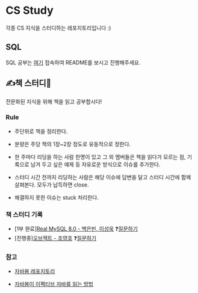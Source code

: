 # CS Study

각종 CS 지식을 스터디하는 레포지토리입니다 :)

## SQL

SQL 공부는 [여기](https://github.com/somefood/cs-study/tree/main/SQL) 접속하여 README를 보시고 진행해주세요.

## ✍책 스터디📕

전문화된 지식을 위해 책을 읽고 공부합시다!

### Rule

- 주단위로 책을 정리한다.

- 분량은 주당 책의 1장~2장 정도로 유동적으로 정한다.

- 한 주마다 리딩을 하는 사람 한명이 있고 그 외 멤버들은 책을 읽다가 모르는 점, 기록으로 남겨 두고 싶은 예제 등 자유로운 방식으로 이슈를 추가한다.

- 스터디 시간 전까지 리딩하는 사람은 해당 이슈에 답변을 달고 스터디 시간에 함께 살펴본다. 모두가 납득하면 close.

- 해결하지 못한 이슈는 stuck 처리한다.

### 책 스터디 기록

- [1부 완료][Real MySQL 8.0 - 백은빈, 이성욱](https://github.com/users/somefood/projects/1) ❓[질문하기](https://github.com/somefood/cs-study/issues/new?assignees=&labels=Real+MySQL&template=real-mysql-question.md&title=%5B%EC%95%84%EC%9D%B4%ED%85%9C+00%5D+%EA%B0%84%EB%8B%A8%ED%95%9C+%EC%A0%9C%EB%AA%A9)
- [진행중][오브젝트 - 조영호](https://github.com/users/somefood/projects/2) ❓[질문하기](https://github.com/somefood/cs-study/issues/new?assignees=&labels=Object&template=object.md&title=[0장]%20간단한%20제목)

### 참고

- [자바봄 레포지토리](https://github.com/Java-Bom/ReadingRecord)

- [자바봄이 이펙티브 자바를 읽는 방법](https://javabom.tistory.com/70)
